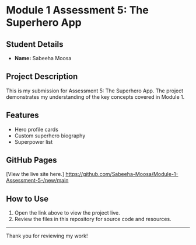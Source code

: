 # Module 1 Assessment 5: The Superhero App

## Student Details
- **Name:** Sabeeha Moosa

## Project Description
This is my submission for Assessment 5: The Superhero App. The project demonstrates my understanding of the key concepts covered in Module 1.

## Features
- Hero profile cards
- Custom superhero biography
- Superpower list

## GitHub Pages
[View the live site here.] https://github.com/Sabeeha-Moosa/Module-1-Assessment-5-/new/main

## How to Use
1. Open the link above to view the project live.
2. Review the files in this repository for source code and resources.

---

Thank you for reviewing my work!
